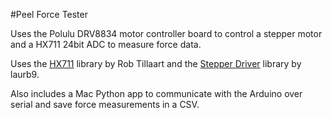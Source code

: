 #Peel Force Tester

Uses the Polulu DRV8834 motor controller board to control a stepper motor and a HX711 24bit ADC to measure force data.

Uses the [HX711](https://github.com/RobTillaart/HX711/) library by Rob Tillaart and the [Stepper Driver](https://github.com/laurb9/StepperDriver) library by laurb9.

Also includes a Mac Python app to communicate with the Arduino over serial and save force measurements in a CSV.
